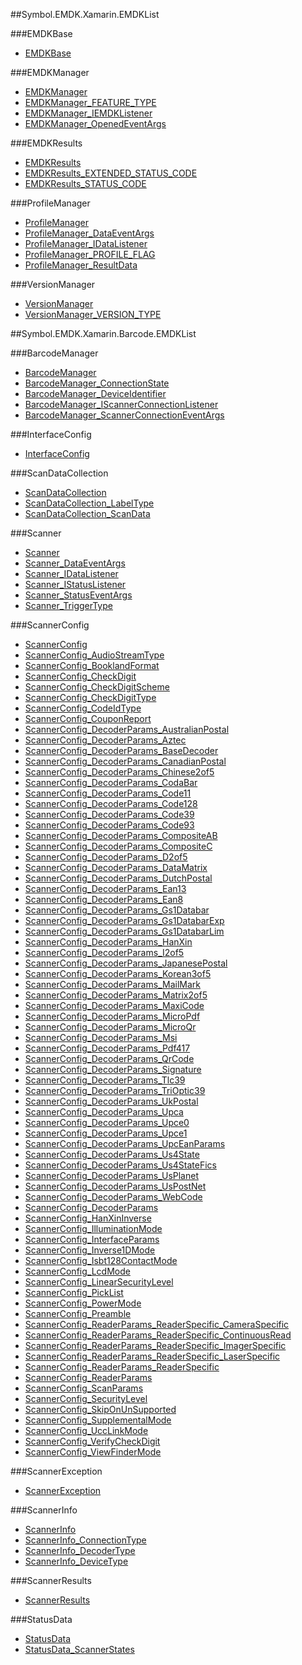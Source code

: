 ##Symbol.EMDK.Xamarin.EMDKList

###EMDKBase

* [EMDKBase](../api/EMDKBase)


###EMDKManager

* [EMDKManager](../api/EMDKManager)
* [EMDKManager_FEATURE_TYPE](../api/EMDKManager_FEATURE_TYPE)
* [EMDKManager_IEMDKListener](../api/EMDKManager_IEMDKListener)
* [EMDKManager_OpenedEventArgs](../api/EMDKManager_OpenedEventArgs)


###EMDKResults

* [EMDKResults](../api/EMDKResults)
* [EMDKResults_EXTENDED_STATUS_CODE](../api/EMDKResults_EXTENDED_STATUS_CODE)
* [EMDKResults_STATUS_CODE](../api/EMDKResults_STATUS_CODE)


###ProfileManager

* [ProfileManager](../api/ProfileManager)
* [ProfileManager_DataEventArgs](../api/ProfileManager_DataEventArgs)
* [ProfileManager_IDataListener](../api/ProfileManager_IDataListener)
* [ProfileManager_PROFILE_FLAG](../api/ProfileManager_PROFILE_FLAG)
* [ProfileManager_ResultData](../api/ProfileManager_ResultData)


###VersionManager

* [VersionManager](../api/VersionManager)
* [VersionManager_VERSION_TYPE](../api/VersionManager_VERSION_TYPE)


##Symbol.EMDK.Xamarin.Barcode.EMDKList

###BarcodeManager

* [BarcodeManager](../api/BarcodeManager)
* [BarcodeManager_ConnectionState](../api/BarcodeManager_ConnectionState)
* [BarcodeManager_DeviceIdentifier](../api/BarcodeManager_DeviceIdentifier)
* [BarcodeManager_IScannerConnectionListener](../api/BarcodeManager_IScannerConnectionListener)
* [BarcodeManager_ScannerConnectionEventArgs](../api/BarcodeManager_ScannerConnectionEventArgs)


###InterfaceConfig

* [InterfaceConfig](../api/InterfaceConfig)


###ScanDataCollection

* [ScanDataCollection](../api/ScanDataCollection)
* [ScanDataCollection_LabelType](../api/ScanDataCollection_LabelType)
* [ScanDataCollection_ScanData](../api/ScanDataCollection_ScanData)


###Scanner

* [Scanner](../api/Scanner)
* [Scanner_DataEventArgs](../api/Scanner_DataEventArgs)
* [Scanner_IDataListener](../api/Scanner_IDataListener)
* [Scanner_IStatusListener](../api/Scanner_IStatusListener)
* [Scanner_StatusEventArgs](../api/Scanner_StatusEventArgs)
* [Scanner_TriggerType](../api/Scanner_TriggerType)


###ScannerConfig

* [ScannerConfig](../api/ScannerConfig)
* [ScannerConfig_AudioStreamType](../api/ScannerConfig_AudioStreamType)
* [ScannerConfig_BooklandFormat](../api/ScannerConfig_BooklandFormat)
* [ScannerConfig_CheckDigit](../api/ScannerConfig_CheckDigit)
* [ScannerConfig_CheckDigitScheme](../api/ScannerConfig_CheckDigitScheme)
* [ScannerConfig_CheckDigitType](../api/ScannerConfig_CheckDigitType)
* [ScannerConfig_CodeIdType](../api/ScannerConfig_CodeIdType)
* [ScannerConfig_CouponReport](../api/ScannerConfig_CouponReport)
* [ScannerConfig_DecoderParams_AustralianPostal](../api/ScannerConfig_DecoderParams_AustralianPostal)
* [ScannerConfig_DecoderParams_Aztec](../api/ScannerConfig_DecoderParams_Aztec)
* [ScannerConfig_DecoderParams_BaseDecoder](../api/ScannerConfig_DecoderParams_BaseDecoder)
* [ScannerConfig_DecoderParams_CanadianPostal](../api/ScannerConfig_DecoderParams_CanadianPostal)
* [ScannerConfig_DecoderParams_Chinese2of5](../api/ScannerConfig_DecoderParams_Chinese2of5)
* [ScannerConfig_DecoderParams_CodaBar](../api/ScannerConfig_DecoderParams_CodaBar)
* [ScannerConfig_DecoderParams_Code11](../api/ScannerConfig_DecoderParams_Code11)
* [ScannerConfig_DecoderParams_Code128](../api/ScannerConfig_DecoderParams_Code128)
* [ScannerConfig_DecoderParams_Code39](../api/ScannerConfig_DecoderParams_Code39)
* [ScannerConfig_DecoderParams_Code93](../api/ScannerConfig_DecoderParams_Code93)
* [ScannerConfig_DecoderParams_CompositeAB](../api/ScannerConfig_DecoderParams_CompositeAB)
* [ScannerConfig_DecoderParams_CompositeC](../api/ScannerConfig_DecoderParams_CompositeC)
* [ScannerConfig_DecoderParams_D2of5](../api/ScannerConfig_DecoderParams_D2of5)
* [ScannerConfig_DecoderParams_DataMatrix](../api/ScannerConfig_DecoderParams_DataMatrix)
* [ScannerConfig_DecoderParams_DutchPostal](../api/ScannerConfig_DecoderParams_DutchPostal)
* [ScannerConfig_DecoderParams_Ean13](../api/ScannerConfig_DecoderParams_Ean13)
* [ScannerConfig_DecoderParams_Ean8](../api/ScannerConfig_DecoderParams_Ean8)
* [ScannerConfig_DecoderParams_Gs1Databar](../api/ScannerConfig_DecoderParams_Gs1Databar)
* [ScannerConfig_DecoderParams_Gs1DatabarExp](../api/ScannerConfig_DecoderParams_Gs1DatabarExp)
* [ScannerConfig_DecoderParams_Gs1DatabarLim](../api/ScannerConfig_DecoderParams_Gs1DatabarLim)
* [ScannerConfig_DecoderParams_HanXin](../api/ScannerConfig_DecoderParams_HanXin)
* [ScannerConfig_DecoderParams_I2of5](../api/ScannerConfig_DecoderParams_I2of5)
* [ScannerConfig_DecoderParams_JapanesePostal](../api/ScannerConfig_DecoderParams_JapanesePostal)
* [ScannerConfig_DecoderParams_Korean3of5](../api/ScannerConfig_DecoderParams_Korean3of5)
* [ScannerConfig_DecoderParams_MailMark](../api/ScannerConfig_DecoderParams_MailMark)
* [ScannerConfig_DecoderParams_Matrix2of5](../api/ScannerConfig_DecoderParams_Matrix2of5)
* [ScannerConfig_DecoderParams_MaxiCode](../api/ScannerConfig_DecoderParams_MaxiCode)
* [ScannerConfig_DecoderParams_MicroPdf](../api/ScannerConfig_DecoderParams_MicroPdf)
* [ScannerConfig_DecoderParams_MicroQr](../api/ScannerConfig_DecoderParams_MicroQr)
* [ScannerConfig_DecoderParams_Msi](../api/ScannerConfig_DecoderParams_Msi)
* [ScannerConfig_DecoderParams_Pdf417](../api/ScannerConfig_DecoderParams_Pdf417)
* [ScannerConfig_DecoderParams_QrCode](../api/ScannerConfig_DecoderParams_QrCode)
* [ScannerConfig_DecoderParams_Signature](../api/ScannerConfig_DecoderParams_Signature)
* [ScannerConfig_DecoderParams_Tlc39](../api/ScannerConfig_DecoderParams_Tlc39)
* [ScannerConfig_DecoderParams_TriOptic39](../api/ScannerConfig_DecoderParams_TriOptic39)
* [ScannerConfig_DecoderParams_UkPostal](../api/ScannerConfig_DecoderParams_UkPostal)
* [ScannerConfig_DecoderParams_Upca](../api/ScannerConfig_DecoderParams_Upca)
* [ScannerConfig_DecoderParams_Upce0](../api/ScannerConfig_DecoderParams_Upce0)
* [ScannerConfig_DecoderParams_Upce1](../api/ScannerConfig_DecoderParams_Upce1)
* [ScannerConfig_DecoderParams_UpcEanParams](../api/ScannerConfig_DecoderParams_UpcEanParams)
* [ScannerConfig_DecoderParams_Us4State](../api/ScannerConfig_DecoderParams_Us4State)
* [ScannerConfig_DecoderParams_Us4StateFics](../api/ScannerConfig_DecoderParams_Us4StateFics)
* [ScannerConfig_DecoderParams_UsPlanet](../api/ScannerConfig_DecoderParams_UsPlanet)
* [ScannerConfig_DecoderParams_UsPostNet](../api/ScannerConfig_DecoderParams_UsPostNet)
* [ScannerConfig_DecoderParams_WebCode](../api/ScannerConfig_DecoderParams_WebCode)
* [ScannerConfig_DecoderParams](../api/ScannerConfig_DecoderParams)
* [ScannerConfig_HanXinInverse](../api/ScannerConfig_HanXinInverse)
* [ScannerConfig_IlluminationMode](../api/ScannerConfig_IlluminationMode)
* [ScannerConfig_InterfaceParams](../api/ScannerConfig_InterfaceParams)
* [ScannerConfig_Inverse1DMode](../api/ScannerConfig_Inverse1DMode)
* [ScannerConfig_Isbt128ContactMode](../api/ScannerConfig_Isbt128ContactMode)
* [ScannerConfig_LcdMode](../api/ScannerConfig_LcdMode)
* [ScannerConfig_LinearSecurityLevel](../api/ScannerConfig_LinearSecurityLevel)
* [ScannerConfig_PickList](../api/ScannerConfig_PickList)
* [ScannerConfig_PowerMode](../api/ScannerConfig_PowerMode)
* [ScannerConfig_Preamble](../api/ScannerConfig_Preamble)
* [ScannerConfig_ReaderParams_ReaderSpecific_CameraSpecific](../api/ScannerConfig_ReaderParams_ReaderSpecific_CameraSpecific)
* [ScannerConfig_ReaderParams_ReaderSpecific_ContinuousRead](../api/ScannerConfig_ReaderParams_ReaderSpecific_ContinuousRead)
* [ScannerConfig_ReaderParams_ReaderSpecific_ImagerSpecific](../api/ScannerConfig_ReaderParams_ReaderSpecific_ImagerSpecific)
* [ScannerConfig_ReaderParams_ReaderSpecific_LaserSpecific](../api/ScannerConfig_ReaderParams_ReaderSpecific_LaserSpecific)
* [ScannerConfig_ReaderParams_ReaderSpecific](../api/ScannerConfig_ReaderParams_ReaderSpecific)
* [ScannerConfig_ReaderParams](../api/ScannerConfig_ReaderParams)
* [ScannerConfig_ScanParams](../api/ScannerConfig_ScanParams)
* [ScannerConfig_SecurityLevel](../api/ScannerConfig_SecurityLevel)
* [ScannerConfig_SkipOnUnSupported](../api/ScannerConfig_SkipOnUnSupported)
* [ScannerConfig_SupplementalMode](../api/ScannerConfig_SupplementalMode)
* [ScannerConfig_UccLinkMode](../api/ScannerConfig_UccLinkMode)
* [ScannerConfig_VerifyCheckDigit](../api/ScannerConfig_VerifyCheckDigit)
* [ScannerConfig_ViewFinderMode](../api/ScannerConfig_ViewFinderMode)


###ScannerException

* [ScannerException](../api/ScannerException)


###ScannerInfo

* [ScannerInfo](../api/ScannerInfo)
* [ScannerInfo_ConnectionType](../api/ScannerInfo_ConnectionType)
* [ScannerInfo_DecoderType](../api/ScannerInfo_DecoderType)
* [ScannerInfo_DeviceType](../api/ScannerInfo_DeviceType)


###ScannerResults

* [ScannerResults](../api/ScannerResults)


###StatusData

* [StatusData](../api/StatusData)
* [StatusData_ScannerStates](../api/StatusData_ScannerStates)
